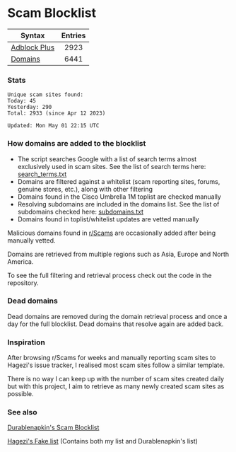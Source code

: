 # Scam Blocklist

| Syntax | Entries |
| --- |:---:|
| [Adblock Plus](https://raw.githubusercontent.com/jarelllama/Scam-Blocklist/main/adblock.txt) | 2923 |
| [Domains](https://raw.githubusercontent.com/jarelllama/Scam-Blocklist/main/domains.txt) | 6441 |

### Stats

```
Unique scam sites found:
Today: 45
Yesterday: 290
Total: 2933 (since Apr 12 2023)

Updated: Mon May 01 22:15 UTC
```

### How domains are added to the blocklist

- The script searches Google with a list of search terms almost exclusively used in scam sites. See the list of search terms here: [search_terms.txt](https://raw.githubusercontent.com/jarelllama/Scam-Blocklist/main/search_terms.txt)
- Domains are filtered against a whitelist (scam reporting sites, forums, genuine stores, etc.), along with other filtering
- Domains found in the Cisco Umbrella 1M toplist are checked manually
- Resolving subdomains are included in the domains list. See the list of subdomains checked here: [subdomains.txt](https://raw.githubusercontent.com/jarelllama/Scam-Blocklist/main/data/subdomains.txt)
- Domains found in toplist/whitelist updates are vetted manually

Malicious domains found in [r/Scams](https://www.reddit.com/r/Scams) are occasionally added after being manually vetted.

Domains are retrieved from multiple regions such as Asia, Europe and North America.

To see the full filtering and retrieval process check out the code in the repository.

### Dead domains

Dead domains are removed during the domain retrieval process and once a day for the full blocklist. Dead domains that resolve again are added back.

### Inspiration

After browsing r/Scams for weeks and manually reporting scam sites to Hagezi's issue tracker, I realised most scam sites follow a similar template.

There is no way I can keep up with the number of scam sites created daily but with this project, I aim to retrieve as many newly created scam sites as possible.

### See also

[Durablenapkin's Scam Blocklist](https://github.com/durablenapkin/scamblocklist)

[Hagezi's Fake list](https://github.com/hagezi/dns-blocklists#fake) (Contains both my list and Durablenapkin's list)
